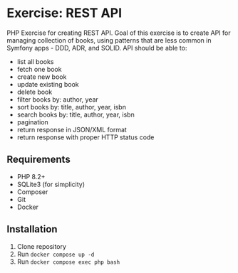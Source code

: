 # Exercise: REST API
PHP Exercise for creating REST API. Goal of this exercise is to create API for managing collection of books, using patterns that are less common in Symfony apps - DDD, ADR, and SOLID. API should be able to:
- list all books
- fetch one book
- create new book
- update existing book
- delete book
- filter books by: author, year
- sort books by: title, author, year, isbn
- search books by: title, author, year, isbn
- pagination
- return response in JSON/XML format
- return response with proper HTTP status code

## Requirements
- PHP 8.2+
- SQLite3 (for simplicity)
- Composer
- Git
- Docker

## Installation
1. Clone repository
2. Run `docker compose up -d`
3. Run `docker compose exec php bash`

